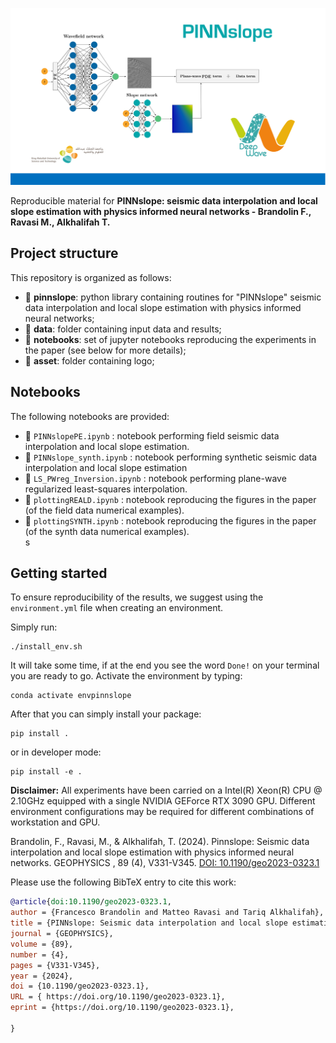 ![LOGO](asset/logo.png)

Reproducible material for **PINNslope: seismic data interpolation and local slope estimation with physics informed neural networks - Brandolin F., Ravasi M., Alkhalifah  T.**


## Project structure
This repository is organized as follows:

* :open_file_folder: **pinnslope**: python library containing routines for "PINNslope" seismic data interpolation and local slope estimation with physics informed neural networks;
* :open_file_folder: **data**: folder containing input data and results;
* :open_file_folder: **notebooks**: set of jupyter notebooks reproducing the experiments in the paper (see below for more details);
* :open_file_folder: **asset**: folder containing logo;

## Notebooks
The following notebooks are provided:

- :orange_book: ``PINNslopePE.ipynb`` : notebook performing field seismic data interpolation and local slope estimation.
- :orange_book: ``PINNslope_synth.ipynb`` : notebook performing synthetic seismic data interpolation and local slope estimation
- :orange_book: ``LS_PWreg_Inversion.ipynb`` : notebook performing plane-wave regularized least-squares interpolation.
- :orange_book: ``plottingREALD.ipynb`` : notebook reproducing the figures in the paper (of the field data numerical examples).
- :orange_book: ``plottingSYNTH.ipynb`` : notebook reproducing the figures in the paper (of the synth data numerical examples).  
s
## Getting started
To ensure reproducibility of the results, we suggest using the `environment.yml` file when creating an environment.

Simply run:
```
./install_env.sh
```
It will take some time, if at the end you see the word `Done!` on your terminal you are ready to go. Activate the environment by typing:
```
conda activate envpinnslope
```

After that you can simply install your package:
```
pip install .
```
or in developer mode:
```
pip install -e .
```

**Disclaimer:** All experiments have been carried on a Intel(R) Xeon(R) CPU @ 2.10GHz equipped with a single NVIDIA GEForce RTX 3090 GPU. Different environment 
configurations may be required for different combinations of workstation and GPU.


Brandolin, F., Ravasi, M., & Alkhalifah, T. (2024). Pinnslope: Seismic data interpolation and local slope estimation with physics informed neural networks. GEOPHYSICS , 89 (4), V331-V345. [DOI: 10.1190/geo2023-0323.1](https://doi.org/10.1190/388geo2023-0323.1)

Please use the following BibTeX entry to cite this work:

```bibtex
@article{doi:10.1190/geo2023-0323.1,
author = {Francesco Brandolin and Matteo Ravasi and Tariq Alkhalifah},
title = {PINNslope: Seismic data interpolation and local slope estimation with physics informed neural networks},
journal = {GEOPHYSICS},
volume = {89},
number = {4},
pages = {V331-V345},
year = {2024},
doi = {10.1190/geo2023-0323.1},
URL = { https://doi.org/10.1190/geo2023-0323.1},
eprint = {https://doi.org/10.1190/geo2023-0323.1},

}